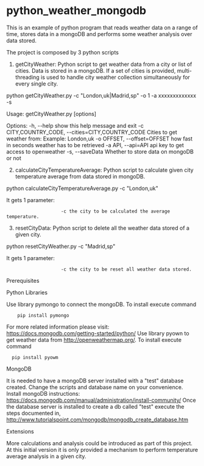 # python_weather_mongodb
This is an example of python program that reads weather data on a range of time, stores data in a mongoDB and performs some weather analysis over data stored.

The project is composed by 3 python scripts

1. getCityWeather: Python script to get weather data from a city or list of cities. Data is stored in a mongoDB. If a set of cities is provided, multi-threading is used to handle city weather collection simultaneously for every single city.

  python getCityWeather.py -c "London,uk|Madrid,sp" -o 1 -a xxxxxxxxxxxxx -s

  Usage: getCityWeather.py [options]

  Options:
    -h, --help            show this help message and exit
    -c CITY,COUNTRY_CODE, --cities=CITY,COUNTRY_CODE Cities to get weather from: Example: London,uk
    -o OFFSET, --offset=OFFSET how fast in seconds weather has to be retrieved
    -a API, --api=API     api key to get access to openweather
    -s, --saveData        Whether to store data on mongoDB or not

2. calculateCityTemperatureAverage: Python script to calculate given city temperature average from data stored in mongoDB.

  python calculateCityTemperatureAverage.py -c "London,uk"

  It gets 1 parameter:

                        -c the city to be calculated the average temperature.
3. resetCityData: Python script to delete all the weather data stored of a given city.

  python resetCityWeather.py -c "Madrid,sp"

  It gets 1 parameter:

                        -c the city to be reset all weather data stored.

Prerequisites

  Python Libraries

  Use library pymongo to connect the mongoDB. To install execute command

        pip install pymongo

  For more related information please visit: https://docs.mongodb.com/getting-started/python/
  Use library pyown to get weather data from http://openweathermap.org/. To install execute command

      pip install pyowm

  MongoDB


  It is needed to have a mongoDB server installed with a "test" database created. Change the scripts and database name on your convenience.
  Install mongoDB instructions: https://docs.mongodb.com/manual/administration/install-community/
  Once the database server is installed to create a db called "test" execute the steps documented in,
     http://www.tutorialspoint.com/mongodb/mongodb_create_database.htm

  Extensions

  More calculations and analysis could be introduced as part of this project. At this initial version it is only provided a mechanism to perform temperature average analysis in a given city.
